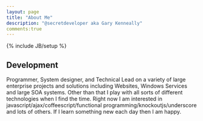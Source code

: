 ```yaml
---
layout: page
title: "About Me"
description: "@secretdeveloper aka Gary Kenneally"
comments:true
---
```

{% include JB/setup %}
## Development
Programmer, System designer, and Technical Lead on a variety of large enterprise projects and solutions including Websites, Windows Services and large SOA systems. Other than that I play with all sorts of different technologies when I find the time.  Right now I am interested in javascript/ajax/coffeescript/functional programming/knockoutjs/underscore and lots of others.  If I learn something new each day then I am happy.
